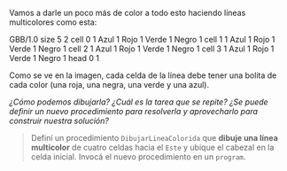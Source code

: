 Vamos a darle un poco más de color a todo esto haciendo líneas multicolores como esta:

<gs-board>
 GBB/1.0
  size 5 2
  cell 0 1 Azul 1 Rojo 1 Verde 1 Negro 1
  cell 1 1 Azul 1 Rojo 1 Verde 1 Negro 1
  cell 2 1 Azul 1 Rojo 1 Verde 1 Negro 1
  cell 3 1 Azul 1 Rojo 1 Verde 1 Negro 1
  head 0 1 
</gs-board>

Como se ve en la imagen, cada celda de la línea debe tener una bolita de cada color (una roja, una negra, una verde y una azul). 

_¿Cómo podemos dibujarla? ¿Cuál es la tarea que se repite? ¿Se puede definir un nuevo procedimiento para resolverla y aprovecharlo para construir nuestra solución?_

> Definí un procedimiento `DibujarLineaColorida` que **dibuje una línea multicolor** de cuatro celdas hacia el `Este` y ubique el cabezal en la celda inicial. Invocá el nuevo procedimiento en un `program`.